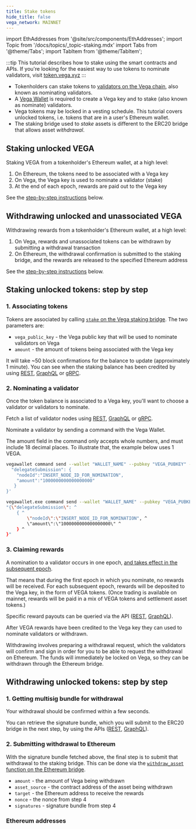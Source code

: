 ```yaml
---
title: Stake tokens
hide_title: false
vega_network: MAINNET
---
```


import EthAddresses from '@site/src/components/EthAddresses';
import Topic from '/docs/topics/_topic-staking.mdx'
import Tabs from '@theme/Tabs';
import TabItem from '@theme/TabItem';

<Topic />

:::tip
This tutorial describes how to stake using the smart contracts and APIs. If you're looking for the easiest way to use tokens to nominate validators, visit [token.vega.xyz](https://token.vega.xyz)
:::

* Tokenholders can stake tokens to [validators on the Vega chain](../concepts/vega-chain#delegated-proof-of-stake), also known as nominating validators.
* A [Vega Wallet](../tools/vega-wallet/) is required to create a Vega key and to stake (also known as nominate) validators.
* Vega tokens may be locked in a vesting schedule. This tutorial covers unlocked tokens, i.e. tokens that are in a user's Ethereum wallet.
* The staking bridge used to *stake* assets is different to the ERC20 bridge that allows asset *withdrawal*.

## Staking unlocked VEGA
Staking VEGA from a tokenholder's Ethereum wallet, at a high level:
1. On Ethereum, the tokens need to be associated with a Vega key
2. On Vega, the Vega key is used to nominate a validator (stake)
3. At the end of each epoch, rewards are paid out to the Vega key

See the [step-by-step instructions](#staking-unlocked-tokens-step-by-step) below.

## Withdrawing unlocked and unassociated VEGA
Withdrawing rewards from a tokenholder's Ethereum wallet, at a high level:
1. On Vega, rewards and unassociated tokens can be withdrawn by submitting a withdrawal transaction
2. On Ethereum, the withdrawal confirmation is submitted to the staking bridge, and the rewards are released to the specified Ethereum address

See the [step-by-step instructions](#withdrawing-unlocked-tokens-step-by-step) below.

## Staking unlocked tokens: step by step
### 1. Associating tokens
Tokens are associated by calling [`stake` on the Vega staking bridge](../api/bridge/contracts/Vega_Staking_Bridge#stake). The two parameters are:
* `vega_public_key` - the Vega public key that will be used to nominate validators on Vega
* `amount` - the amount of tokens being associated with the Vega key

It will take ~50 block confirmations for the balance to update (approximately 1 minute). You can see when the staking balance has been credited by using [REST](../api/rest/data-v2/trading-data-service-get-stake), [GraphQL](../api/graphql/objects/party#operation/TradingDataService1_ERC20WithdrawalApproval) or [gRPC](../api/grpc/vega/vega.proto#vegaproto).

### 2. Nominating a validator
Once the token balance is associated to a Vega key, you'll want to choose a validator or validators to nominate. 

Fetch a list of validator nodes using [REST](../api/rest/data-v2/trading-data-service-list-nodes), [GraphQL](../api/graphql/queries/nodes-connection) or [gRPC](../api/grpc/data-node/api/v2/trading_data.proto#nodesconnection).

Nominate a validator by sending a command with the Vega Wallet. 

The amount field in the command only accepts whole numbers, and must include 18 decimal places. To illustrate that, the example below uses 1 VEGA.

<Tabs>
  <TabItem value="cmd" label="Command line (Linux / OSX)">

```bash
vegawallet command send --wallet "WALLET_NAME" --pubkey "VEGA_PUBKEY" --network mainnet1 '{
  "delegateSubmission": {
    "nodeId":"INSERT_NODE_ID_FOR_NOMINATION",
    "amount":"1000000000000000000"
   }
}'
```

  </TabItem>
  <TabItem value="win" label="Command line (Windows)">

```bash
vegawallet.exe command send --wallet "WALLET_NAME" --pubkey "VEGA_PUBKEY" --network mainnet1 ^
"{\"delegateSubmission\": ^
    { ^
        \"nodeId\":\"INSERT_NODE_ID_FOR_NOMINATION", ^
        \"amount\":\"1000000000000000000\" ^
    } ^
}"
```

  </TabItem>
</Tabs>



### 3. Claiming rewards
A nomination to a validator occurs in one epoch, [and takes effect in the subsequent epoch](../concepts/vega-chain#operation/ERC20WithdrawalApproval). 

That means that during the first epoch in which you nominate, no rewards will be received. For each subsequent epoch, rewards will be deposited to the Vega key, in the form of VEGA tokens. (Once trading is available on mainnet, rewards will be paid in a mix of VEGA tokens and settlement asset tokens.)

Specific reward payouts can be queried via the API ([REST](../api/rest/data-v2/trading-data-service-list-reward-summaries), [GraphQL](../api/graphql/objects/reward-summary-connection)).

After VEGA rewards have been credited to the Vega key they can used to nominate validators or withdrawn.

Withdrawing involves preparing a withdrawal request, which the validators will confirm and sign in order for you to be able to request the withdrawal on Ethereum. The funds will immediately be locked on Vega, so they can be withdrawn through the Ethereum bridge.

## Withdrawing unlocked tokens: step by step

### 1. Getting multisig bundle for withdrawal
Your withdrawal should be confirmed within a few seconds. 

You can retrieve the signature bundle, which you will submit to the ERC20 bridge in the next step, by using the APIs ([REST](../api/rest/data-v2/trading-data-service-list-withdrawals), [GraphQL](../api/graphql/objects/party#withdrawals-withdrawal)).

### 2. Submitting withdrawal to Ethereum
With the signature bundle fetched above, the final step is to submit that withdrawal to the staking bridge. This can be done via the [`withdraw_asset` function on the Ethereum bridge](../api/bridge/interfaces/IERC20_Bridge_Logic#withdraw_asset).

* `amount` - the amount of Vega being withdrawn
* `asset_source` - the contract address of the asset being withdrawn
* `target` - the Ethereum address to receive the rewards
* `nonce` - the nonce from step 4
* `signatures` - signature bundle from step 4

### Ethereum addresses
<EthAddresses frontMatter={frontMatter} />
